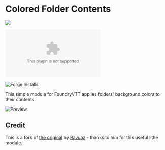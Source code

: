 # Colored Folder Contents
![](https://img.shields.io/badge/Foundry-v10-informational)
<!--- Downloads @ Latest Badge -->
<!--- replace <user>/<repo> with your username/repository -->
![Latest Release Download Count](https://img.shields.io/github/downloads/dor-fvtt-scratch/colored-folder-contents/latest/module.zip)
<!--- Forge Bazaar Install % Badge -->
<!--- replace <your-module-name> with the `name` in your manifest -->
![Forge Installs](https://img.shields.io/badge/dynamic/json?label=Forge%20Installs&query=package.installs&suffix=%25&url=https%3A%2F%2Fforge-vtt.com%2Fapi%2Fbazaar%2Fpackage%2Fcolored-folder-contents&colorB=4aa94a)

This simple module for FoundryVTT applies folders' background colors to their contents.

![Preview](https://raw.githubusercontent.com/dor-fvtt-scratch/colored-folder-contents/master/cover.jpg)

## Credit
This is a fork of [the original](https://github.com/Rayuaz/colored-folder-contents) by [Rayuaz](https://github.com/Rayuaz) - thanks to him for this useful little module.